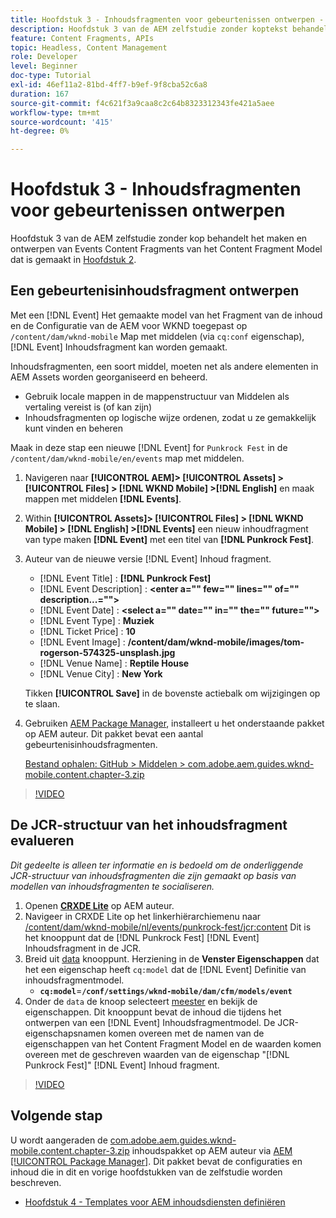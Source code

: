 ```yaml
---
title: Hoofdstuk 3 - Inhoudsfragmenten voor gebeurtenissen ontwerpen - Inhoudsservices
description: Hoofdstuk 3 van de AEM zelfstudie zonder koptekst behandelt het maken en ontwerpen van gebeurtenisinhoudfragmenten van het model voor inhoudsfragmenten dat in hoofdstuk 2 is gemaakt.
feature: Content Fragments, APIs
topic: Headless, Content Management
role: Developer
level: Beginner
doc-type: Tutorial
exl-id: 46ef11a2-81bd-4ff7-b9ef-9f8cba52c6a8
duration: 167
source-git-commit: f4c621f3a9caa8c2c64b8323312343fe421a5aee
workflow-type: tm+mt
source-wordcount: '415'
ht-degree: 0%

---
```


# Hoofdstuk 3 - Inhoudsfragmenten voor gebeurtenissen ontwerpen

Hoofdstuk 3 van de AEM zelfstudie zonder kop behandelt het maken en ontwerpen van Events Content Fragments van het Content Fragment Model dat is gemaakt in [Hoofdstuk 2](./chapter-2.md).

## Een gebeurtenisinhoudsfragment ontwerpen

Met een [!DNL Event] Het gemaakte model van het Fragment van de inhoud en de Configuratie van de AEM voor WKND toegepast op `/content/dam/wknd-mobile` Map met middelen (via `cq:conf` eigenschap), [!DNL Event] Inhoudsfragment kan worden gemaakt.

Inhoudsfragmenten, een soort middel, moeten net als andere elementen in AEM Assets worden georganiseerd en beheerd.

* Gebruik locale mappen in de mappenstructuur van Middelen als vertaling vereist is (of kan zijn)
* Inhoudsfragmenten op logische wijze ordenen, zodat u ze gemakkelijk kunt vinden en beheren

Maak in deze stap een nieuwe [!DNL Event] for `Punkrock Fest` in de `/content/dam/wknd-mobile/en/events` map met middelen.

1. Navigeren naar **[!UICONTROL AEM]> [!UICONTROL Assets] > [!UICONTROL Files] > [!DNL WKND Mobile] >[!DNL English]** en maak mappen met middelen **[!DNL Events]**.
1. Within **[!UICONTROL Assets]> [!UICONTROL Files] > [!DNL WKND Mobile] > [!DNL English] >[!DNL Events]** een nieuw inhoudfragment van type maken **[!DNL Event]** met een titel van **[!DNL Punkrock Fest]**.
1. Auteur van de nieuwe versie [!DNL Event] Inhoud fragment.

   * [!DNL Event Title] : **[!DNL Punkrock Fest]**
   * [!DNL Event Description] : **&lt;enter a=&quot;&quot; few=&quot;&quot; lines=&quot;&quot; of=&quot;&quot; description...=&quot;&quot;>**
   * [!DNL Event Date] : **&lt;select a=&quot;&quot; date=&quot;&quot; in=&quot;&quot; the=&quot;&quot; future=&quot;&quot;>**
   * [!DNL Event Type] : **Muziek**
   * [!DNL Ticket Price] : **10**
   * [!DNL Event Image] : **/content/dam/wknd-mobile/images/tom-rogerson-574325-unsplash.jpg**
   * [!DNL Venue Name] : **Reptile House**
   * [!DNL Venue City] : **New York**

   Tikken **[!UICONTROL Save]** in de bovenste actiebalk om wijzigingen op te slaan.

1. Gebruiken [AEM Package Manager](http://localhost:4502/crx/packmgr/index.jsp), installeert u het onderstaande pakket op AEM auteur. Dit pakket bevat een aantal gebeurtenisinhoudsfragmenten.

   [Bestand ophalen: GitHub > Middelen > com.adobe.aem.guides.wknd-mobile.content.chapter-3.zip](https://github.com/adobe/aem-guides-wknd-mobile/releases/latest)

>[!VIDEO](https://video.tv.adobe.com/v/28338?quality=12&learn=on)

## De JCR-structuur van het inhoudsfragment evalueren

*Dit gedeelte is alleen ter informatie en is bedoeld om de onderliggende JCR-structuur van inhoudsfragmenten die zijn gemaakt op basis van modellen van inhoudsfragmenten te socialiseren.*

1. Openen **[CRXDE Lite](http://localhost:4502/crx/de/index.jsp)** op AEM auteur.
1. Navigeer in CRXDE Lite op het linkerhiërarchiemenu naar [/content/dam/wknd-mobile/nl/events/punkrock-fest/jcr:content](http://localhost:4502/crx/de/index.jsp#/content/dam/wknd-mobile/en/events/punkrock-fest/jcr:content) Dit is het knooppunt dat de [!DNL Punkrock Fest] [!DNL Event] Inhoudsfragment in de JCR.
1. Breid uit [data](http://localhost:4502/crx/de/index.jsp#/content/dam/wknd-mobile/en/events/punkrock-fest/jcr:content/data/master) knooppunt.
Herziening in de **Venster Eigenschappen** dat het een eigenschap heeft `cq:model` dat de [!DNL Event] Definitie van inhoudsfragmentmodel.
   * **`cq:model`**=**`/conf/settings/wknd-mobile/dam/cfm/models/event`**
1. Onder de `data` de knoop selecteert [meester](http://localhost:4502/crx/de/index.jsp#/content/dam/wknd-mobile/en/events/punkrock-fest/jcr:content/data/master) en bekijk de eigenschappen. Dit knooppunt bevat de inhoud die tijdens het ontwerpen van een [!DNL Event] Inhoudsfragmentmodel. De JCR-eigenschapsnamen komen overeen met de namen van de eigenschappen van het Content Fragment Model en de waarden komen overeen met de geschreven waarden van de eigenschap &quot;[!DNL Punkrock Fest]&quot; [!DNL Event] Inhoud fragment.

>[!VIDEO](https://video.tv.adobe.com/v/28356?quality=12&learn=on)

## Volgende stap

U wordt aangeraden de [com.adobe.aem.guides.wknd-mobile.content.chapter-3.zip](https://github.com/adobe/aem-guides-wknd-mobile/releases/latest) inhoudspakket op AEM auteur via [AEM [!UICONTROL Package Manager]](http://localhost:4502/crx/packmgr/index.jsp). Dit pakket bevat de configuraties en inhoud die in dit en vorige hoofdstukken van de zelfstudie worden beschreven.

* [Hoofdstuk 4 - Templates voor AEM inhoudsdiensten definiëren](./chapter-4.md)
